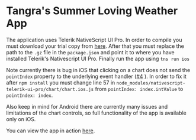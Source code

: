 # Tangra's Summer Loving Weather App

The application uses Telerik NativeScript UI Pro. In order to compile you must download your trial copy from [here](http://www.telerik.com/nativescript-ui). 
After that you must replace the path to the `.gz` file in the `package.json` and point it to where you have installed Telerik's Nativescript UI Pro. Finally run the app using `tns run ios` 

Note currently there is bug in iOS that clicking on a chart does not send the `pointIndex` property to the underlying event handler ([#4](https://github.com/telerik/nativescript-…) ). 
In order to fix it after `npm install` you must change line 57 in `node_modules/nativescript-telerik-ui-pro/chart/chart.ios.js` from `pointIndex: index.intValue` to `pointIndex: index`. 

Also keep in mind for Android there are currently many issues and limitations of the chart controls, so full functionality of the app is available only on iOS.

You can view the app in action [here](http://www.screencast.com/t/uXInbEdak1kG).  
